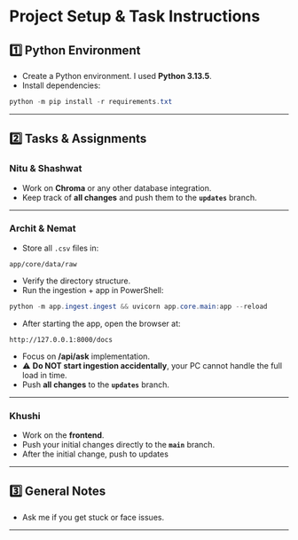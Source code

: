 # Project Setup & Task Instructions

## 1️⃣ Python Environment
- Create a Python environment. I used **Python 3.13.5**.
- Install dependencies:

```powershell
python -m pip install -r requirements.txt
```

---

## 2️⃣ Tasks & Assignments

### Nitu & Shashwat

- Work on **Chroma** or any other database integration.
- Keep track of **all changes** and push them to the **`updates`** branch.

---

### Archit & Nemat

- Store all `.csv` files in:

```
app/core/data/raw
```

- Verify the directory structure.
- Run the ingestion + app in PowerShell:

```powershell
python -m app.ingest.ingest && uvicorn app.core.main:app --reload
```

- After starting the app, open the browser at:

```
http://127.0.0.1:8000/docs
```

- Focus on **/api/ask** implementation.
- ⚠ **Do NOT start ingestion accidentally**, your PC cannot handle the full load in time.
- Push **all changes** to the **`updates`** branch.

---

### Khushi

- Work on the **frontend**.
- Push your initial changes directly to the **`main`** branch.
- After the initial change, push to updates
---

## 3️⃣ General Notes

- Ask me if you get stuck or face issues.

---

